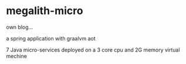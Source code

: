 # megalith-micro

own blog...

a spring application with graalvm aot

7 Java micro-services deployed on a 3 core cpu and 2G memory virtual mechine
